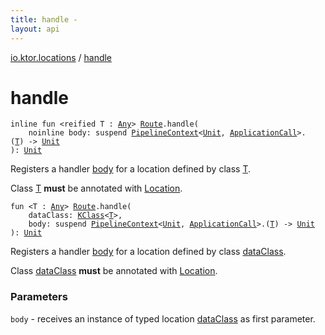 ```yaml
---
title: handle - 
layout: api
---
```


<div class='api-docs-breadcrumbs'><a href="index.html">io.ktor.locations</a> / <a href="./handle.html">handle</a></div>

# handle

<div class="overload-group" markdown="1">

<div class="signature"><code><span class="keyword">inline</span> <span class="keyword">fun </span><span class="symbol">&lt;</span><span class="keyword">reified</span>&nbsp;<span class="identifier">T</span>&nbsp;<span class="symbol">:</span>&nbsp;<a href="https://kotlinlang.org/api/latest/jvm/stdlib/kotlin/-any/index.html"><span class="identifier">Any</span></a><span class="symbol">&gt;</span> <a href="../io.ktor.routing/-route/index.html"><span class="identifier">Route</span></a><span class="symbol">.</span><span class="identifier">handle</span><span class="symbol">(</span><br/>&nbsp;&nbsp;&nbsp;&nbsp;<span class="keyword">noinline</span> <span class="parameterName" id="io.ktor.locations$handle(io.ktor.routing.Route, kotlin.SuspendFunction2((io.ktor.util.pipeline.PipelineContext((kotlin.Unit, io.ktor.application.ApplicationCall)), io.ktor.locations.handle.T, )))/body">body</span><span class="symbol">:</span>&nbsp;<span class="keyword">suspend </span><a href="../io.ktor.util.pipeline/-pipeline-context/index.html"><span class="identifier">PipelineContext</span></a><span class="symbol">&lt;</span><a href="https://kotlinlang.org/api/latest/jvm/stdlib/kotlin/-unit/index.html"><span class="identifier">Unit</span></a><span class="symbol">,</span>&nbsp;<a href="../io.ktor.application/-application-call/index.html"><span class="identifier">ApplicationCall</span></a><span class="symbol">&gt;</span><span class="symbol">.</span><span class="symbol">(</span><a href="handle.html#T"><span class="identifier">T</span></a><span class="symbol">)</span>&nbsp;<span class="symbol">-&gt;</span>&nbsp;<a href="https://kotlinlang.org/api/latest/jvm/stdlib/kotlin/-unit/index.html"><span class="identifier">Unit</span></a><br/><span class="symbol">)</span><span class="symbol">: </span><a href="https://kotlinlang.org/api/latest/jvm/stdlib/kotlin/-unit/index.html"><span class="identifier">Unit</span></a></code></div>

Registers a handler <a href="handle.html#io.ktor.locations$handle(io.ktor.routing.Route, kotlin.SuspendFunction2((io.ktor.util.pipeline.PipelineContext((kotlin.Unit, io.ktor.application.ApplicationCall)), io.ktor.locations.handle.T, )))/body">body</a> for a location defined by class <a href="handle.html#T">T</a>.

Class <a href="handle.html#T">T</a> **must** be annotated with <a href="-location/index.html">Location</a>.

</div>
<div class="overload-group" markdown="1">

<div class="signature"><code><span class="keyword">fun </span><span class="symbol">&lt;</span><span class="identifier">T</span>&nbsp;<span class="symbol">:</span>&nbsp;<a href="https://kotlinlang.org/api/latest/jvm/stdlib/kotlin/-any/index.html"><span class="identifier">Any</span></a><span class="symbol">&gt;</span> <a href="../io.ktor.routing/-route/index.html"><span class="identifier">Route</span></a><span class="symbol">.</span><span class="identifier">handle</span><span class="symbol">(</span><br/>&nbsp;&nbsp;&nbsp;&nbsp;<span class="parameterName" id="io.ktor.locations$handle(io.ktor.routing.Route, kotlin.reflect.KClass((io.ktor.locations.handle.T)), kotlin.SuspendFunction2((io.ktor.util.pipeline.PipelineContext((kotlin.Unit, io.ktor.application.ApplicationCall)), io.ktor.locations.handle.T, )))/dataClass">dataClass</span><span class="symbol">:</span>&nbsp;<a href="https://kotlinlang.org/api/latest/jvm/stdlib/kotlin.reflect/-k-class/index.html"><span class="identifier">KClass</span></a><span class="symbol">&lt;</span><a href="handle.html#T"><span class="identifier">T</span></a><span class="symbol">&gt;</span><span class="symbol">, </span><br/>&nbsp;&nbsp;&nbsp;&nbsp;<span class="parameterName" id="io.ktor.locations$handle(io.ktor.routing.Route, kotlin.reflect.KClass((io.ktor.locations.handle.T)), kotlin.SuspendFunction2((io.ktor.util.pipeline.PipelineContext((kotlin.Unit, io.ktor.application.ApplicationCall)), io.ktor.locations.handle.T, )))/body">body</span><span class="symbol">:</span>&nbsp;<span class="keyword">suspend </span><a href="../io.ktor.util.pipeline/-pipeline-context/index.html"><span class="identifier">PipelineContext</span></a><span class="symbol">&lt;</span><a href="https://kotlinlang.org/api/latest/jvm/stdlib/kotlin/-unit/index.html"><span class="identifier">Unit</span></a><span class="symbol">,</span>&nbsp;<a href="../io.ktor.application/-application-call/index.html"><span class="identifier">ApplicationCall</span></a><span class="symbol">&gt;</span><span class="symbol">.</span><span class="symbol">(</span><a href="handle.html#T"><span class="identifier">T</span></a><span class="symbol">)</span>&nbsp;<span class="symbol">-&gt;</span>&nbsp;<a href="https://kotlinlang.org/api/latest/jvm/stdlib/kotlin/-unit/index.html"><span class="identifier">Unit</span></a><br/><span class="symbol">)</span><span class="symbol">: </span><a href="https://kotlinlang.org/api/latest/jvm/stdlib/kotlin/-unit/index.html"><span class="identifier">Unit</span></a></code></div>

Registers a handler <a href="handle.html#io.ktor.locations$handle(io.ktor.routing.Route, kotlin.reflect.KClass((io.ktor.locations.handle.T)), kotlin.SuspendFunction2((io.ktor.util.pipeline.PipelineContext((kotlin.Unit, io.ktor.application.ApplicationCall)), io.ktor.locations.handle.T, )))/body">body</a> for a location defined by class <a href="handle.html#io.ktor.locations$handle(io.ktor.routing.Route, kotlin.reflect.KClass((io.ktor.locations.handle.T)), kotlin.SuspendFunction2((io.ktor.util.pipeline.PipelineContext((kotlin.Unit, io.ktor.application.ApplicationCall)), io.ktor.locations.handle.T, )))/dataClass">dataClass</a>.

Class <a href="handle.html#io.ktor.locations$handle(io.ktor.routing.Route, kotlin.reflect.KClass((io.ktor.locations.handle.T)), kotlin.SuspendFunction2((io.ktor.util.pipeline.PipelineContext((kotlin.Unit, io.ktor.application.ApplicationCall)), io.ktor.locations.handle.T, )))/dataClass">dataClass</a> **must** be annotated with <a href="-location/index.html">Location</a>.

### Parameters

<code>body</code> - receives an instance of typed location <a href="handle.html#io.ktor.locations$handle(io.ktor.routing.Route, kotlin.reflect.KClass((io.ktor.locations.handle.T)), kotlin.SuspendFunction2((io.ktor.util.pipeline.PipelineContext((kotlin.Unit, io.ktor.application.ApplicationCall)), io.ktor.locations.handle.T, )))/dataClass">dataClass</a> as first parameter.

</div>
